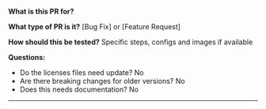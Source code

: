 **What is this PR for?**

**What type of PR is it?**
[Bug Fix] or [Feature Request]

**How should this be tested?**
Specific steps, configs and images if available

**Questions:**
* Do the licenses files need update? No
* Are there breaking changes for older versions? No
* Does this needs documentation? No

***
